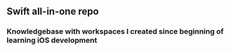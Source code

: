 ## Swift all-in-one repo

###  Knowledgebase with workspaces I created since beginning of learning iOS development
